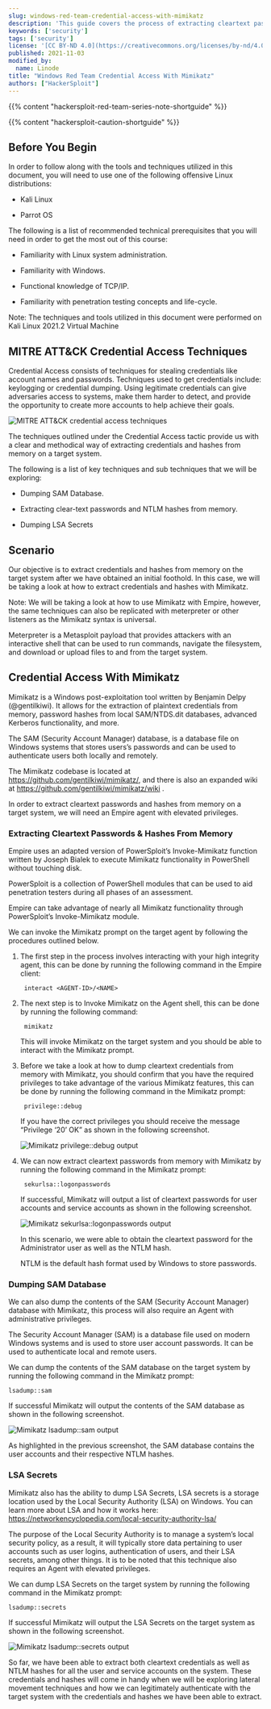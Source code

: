 ```yaml
---
slug: windows-red-team-credential-access-with-mimikatz
description: 'This guide covers the process of extracting cleartext passwords and hashes from Windows system by leveraging tools like Mimikatz.'
keywords: ['security']
tags: ['security']
license: '[CC BY-ND 4.0](https://creativecommons.org/licenses/by-nd/4.0)'
published: 2021-11-03
modified_by:
  name: Linode
title: "Windows Red Team Credential Access With Mimikatz"
authors: ["HackerSploit"]
---
```


{{% content "hackersploit-red-team-series-note-shortguide" %}}

{{% content "hackersploit-caution-shortguide" %}}

## Before You Begin

In order to follow along with the tools and techniques utilized in this document, you will need to use one of the following offensive Linux distributions:

- Kali Linux

- Parrot OS

The following is a list of recommended technical prerequisites that you will need in order to get the most out of this course:

- Familiarity with Linux system administration.

- Familiarity with Windows.

- Functional knowledge of TCP/IP.

- Familiarity with penetration testing concepts and life-cycle.

Note: The techniques and tools utilized in this document were performed on Kali Linux 2021.2 Virtual Machine

## MITRE ATT&CK Credential Access Techniques

Credential Access consists of techniques for stealing credentials like account names and passwords. Techniques used to get credentials include: keylogging or credential dumping. Using legitimate credentials can give adversaries access to systems, make them harder to detect, and provide the opportunity to create more accounts to help achieve their goals.

![MITRE ATT&CK credential access techniques](mitre-attack-credential-access-techniques.png "MITRE ATT&CK credential access techniques")


The techniques outlined under the Credential Access tactic provide us with a clear and methodical way of extracting credentials and hashes from memory on a target system.

The following is a list of key techniques and sub techniques that we will be exploring:

- Dumping SAM Database.

- Extracting clear-text passwords and NTLM hashes from memory.

- Dumping LSA Secrets

## Scenario

Our objective is to extract credentials and hashes from memory on the target system after we have obtained an initial foothold. In this case, we will be taking a look at how to extract credentials and hashes with Mimikatz.

Note: We will be taking a look at how to use Mimikatz with Empire, however, the same techniques can also be replicated with meterpreter or other listeners as the Mimikatz syntax is universal.

Meterpreter is a Metasploit payload that provides attackers with an interactive shell that can be used to run commands, navigate the filesystem, and download or upload files to and from the target system.

## Credential Access With Mimikatz

Mimikatz is a Windows post-exploitation tool written by Benjamin Delpy (@gentilkiwi). It allows for the extraction of plaintext credentials from memory, password hashes from local SAM/NTDS.dit databases, advanced Kerberos functionality, and more.

The SAM (Security Account Manager) database, is a database file on Windows systems that stores users’s passwords and can be used to authenticate users both locally and remotely.

The Mimikatz codebase is located at https://github.com/gentilkiwi/mimikatz/, and there is also an expanded wiki at https://github.com/gentilkiwi/mimikatz/wiki .

In order to extract cleartext passwords and hashes from memory on a target system, we will need an Empire agent with elevated privileges.

### Extracting Cleartext Passwords & Hashes From Memory

Empire uses an adapted version of PowerSploit’s Invoke-Mimikatz function written by Joseph Bialek to execute Mimikatz functionality in PowerShell without touching disk.

PowerSploit is a collection of PowerShell modules that can be used to aid penetration testers during all phases of an assessment.

Empire can take advantage of nearly all Mimikatz functionality through PowerSploit’s Invoke-Mimikatz module.

We can invoke the Mimikatz prompt on the target agent by following the procedures outlined below.

1. The first step in the process involves interacting with your high integrity agent, this can be done by running the following command in the Empire client:

        interact <AGENT-ID>/<NAME>

1. The next step is to Invoke Mimikatz on the Agent shell, this can be done by running the following command:

        mimikatz

    This will invoke Mimikatz on the target system and you should be able to interact with the Mimikatz prompt.

1. Before we take a look at how to dump cleartext credentials from memory with Mimikatz, you should confirm that you have the required privileges to take advantage of the various Mimikatz features, this can be done by running the following command in the Mimikatz prompt:


        privilege::debug


    If you have the correct privileges you should receive the message “Privilege ‘20’ OK” as shown in the following screenshot.

    ![Mimikatz privilege::debug output](mimikatz-privilege-debug-output.png "Mimikatz privilege::debug output")

1. We can now extract cleartext passwords from memory with Mimikatz by running the following command in the Mimikatz prompt:

        sekurlsa::logonpasswords

    If successful, Mimikatz will output a list of cleartext passwords for user accounts and service accounts as shown in the following screenshot.

    ![Mimikatz sekurlsa::logonpasswords output](mimikatz-sekurlsa-logonpasswords-output.png "Mimikatz sekurlsa::logonpasswords output")

    In this scenario, we were able to obtain the cleartext password for the Administrator user as well as the NTLM hash.

    NTLM is the default hash format used by Windows to store passwords.

### Dumping SAM Database

We can also dump the contents of the SAM (Security Account Manager) database with Mimikatz, this process will also require an Agent with administrative privileges.

The Security Account Manager (SAM) is a database file used on modern Windows systems and is used to store user account passwords. It can be used to authenticate local and remote users.

We can dump the contents of the SAM database on the target system by running the following command in the Mimikatz prompt:

    lsadump::sam

If successful Mimikatz will output the contents of the SAM database as shown in the following screenshot.

![Mimikatz lsadump::sam output](mimikatz-lsadump-sam-output.png "Mimikatz lsadump::sam output")

As highlighted in the previous screenshot, the SAM database contains the user accounts and their respective NTLM hashes.

### LSA Secrets

Mimikatz also has the ability to dump LSA Secrets, LSA secrets is a storage location used by the Local Security Authority (LSA) on Windows.
You can learn more about LSA and how it works here: https://networkencyclopedia.com/local-security-authority-lsa/

The purpose of the Local Security Authority is to manage a system’s local security policy, as a result, it will typically store data pertaining to user accounts such as user logins, authentication of users, and their LSA secrets, among other things. It is to be noted that this technique also requires an Agent with elevated privileges.

We can dump LSA Secrets on the target system by running the following command in the Mimikatz prompt:

    lsadump::secrets

If successful Mimikatz will output the LSA Secrets on the target system as shown in the following screenshot.

![Mimikatz lsadump::secrets output](mimikatz-lsadump-secrets-output.png "Mimikatz lsadump::secrets output")

So far, we have been able to extract both cleartext credentials as well as NTLM hashes for all the user and service accounts on the system. These credentials and hashes will come in handy when we will be exploring lateral movement techniques and how we can legitimately authenticate with the target system with the credentials and hashes we have been able to extract.
